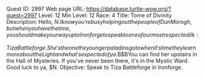 Quest ID: 2997
Web page URL: https://database.turtle-wow.org/?quest=2997
Level: 12
Min Level: 12
Race: 4
Title: Tome of Divinity
Description: Hello, $N. I know you're busy helping out the people of Dun Morogh, but when you have the time, you should make your way up to Ironforge to speak to one of our most respected ilk: Tiza Battleforge. She's the one the younger paladins go to when it's time they learn more about the Light and what's expected of ya.$B$BYou can find her upstairs in the Hall of Mysteries. If you've never been there, it's in the Mystic Ward. Good luck to ya, $N.
Objective: Speak to Tiza Battleforge in Ironforge.
